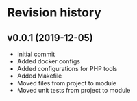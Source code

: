 Revision history
=================================

v0.0.1 (2019-12-05)
---------------------------------
* Initial commit
* Added docker configs
* Added configurations for PHP tools
* Added Makefile
* Moved files from project to module
* Moved unit tests from project to module
